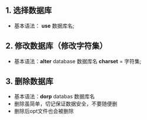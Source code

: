 ## 1. 选择数据库
  - 基本语法： **use** 数据库名;
## 2. 修改数据库（修改字符集）
  - 基本语法：**alter** database 数据库名 **charset** = 字符集;
## 3. 删除数据库
  - 基本语法：**dorp** databas 数据库名
  - 删除虽简单，切记保证数据安全，不要随便删
  - 删除后opt文件也会被删除
    